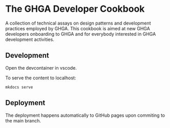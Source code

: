 # The GHGA Developer Cookbook
A collection of technical assays on design patterns and development practices employed by GHGA.
This cookbook is aimed at new GHGA developers onboarding to GHGA and for everybody interested in GHGA development activities.

## Development

Open the devcontainer in vscode.

To serve the content to localhost:
```
mkdocs serve
```

## Deployment
The deployment happens automatically to GitHub pages upon commiting to the main branch.